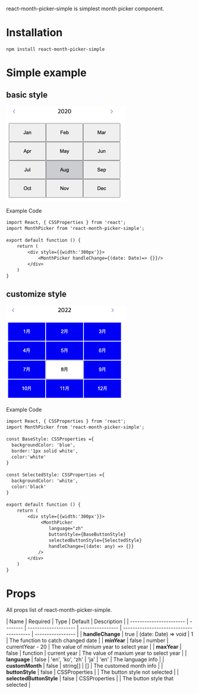 react-month-picker-simple is simplest month picker component.

# Installation

```shell
npm install react-month-picker-simple
```

# Simple example

## basic style

<img width="319" alt="basicStyle" src="https://github.com/ey920911/react-month-picker-simple/blob/main/docs/image/defaultStyle.png"/>

Example Code

```
import React, { CSSProperties } from 'react';
import MonthPicker from 'react-month-picker-simple';

export default function () {
    return (
        <div style={{width:'300px'}}>
            <MonthPicker handleChange={(date: Date)=> {}}/>
        </div>
    )
}

```

## customize style

<img width="319" alt="customizeStyled" src="https://github.com/ey920911/react-month-picker-simple/blob/main/docs/image/customizeStyled.png"/>

Example Code

```
import React, { CSSProperties } from 'react';
import MonthPicker from 'react-month-picker-simple';

const BaseStyle: CSSProperties ={
  backgroundColor: 'blue',
  border:'1px solid white',
  color:'white'
}

const SelectedStyle: CSSProperties ={
  backgroundColor: 'white',
  color:'black'
}

export default function () {
    return (
        <div style={{width:'300px'}}>
             <MonthPicker
                language="zh"
                buttonStyle={BaseButtonStyle}
                selectedButtonStyle={SelectedStyle}
                handleChange={(date: any) => {}}
            />
        </div>
    )
}

```

# Props

All props list of react-month-picker-simple.

| Name                    | Required | Type                 | Default          | Description                             |
| ----------------------- | -------- | -------------------- | ---------------- | --------------------------------------- | ----------------- |
| **handleChange**        | true     | (date: Date) => void | 1                | The function to catch changed date      |
| **minYear**             | false    | number               | currentYear - 20 | The value of minium year to select year |
| **maxYear**             | false    | function             | current year     | The value of maxium year to select year |
| **language**            | false    | 'en', 'ko', 'zh'     | 'ja'             | 'en'                                    | The language info |
| **customMonth**         | false    | string[]             | []               | The customed month info                 |
| **buttonStyle**         | false    | CSSProperties        |                  | The button style not selected           |
| **selectedButtonStyle** | false    | CSSProperties        |                  | The button style that selected          |

